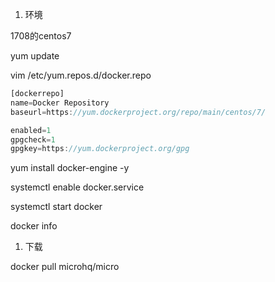 1. 环境

1708的centos7

yum update

vim /etc/yum.repos.d/docker.repo

```js
[dockerrepo]
name=Docker Repository
baseurl=https://yum.dockerproject.org/repo/main/centos/7/

enabled=1
gpgcheck=1
gpgkey=https://yum.dockerproject.org/gpg
```

yum install docker-engine -y

systemctl enable docker.service

systemctl start docker

docker info

1. 下载

docker pull microhq/micro

